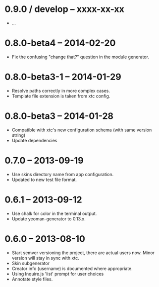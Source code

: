 
# 0.9.0 / develop – xxxx-xx-xx

- ...

# 0.8.0-beta4 – 2014-02-20

- Fix the confusing "change that?" question in the module generator.

# 0.8.0-beta3-1 – 2014-01-29

- Resolve paths correctly in more complex cases.
- Template file extension is taken from xtc config.

# 0.8.0-beta3 – 2014-01-28

- Compatible with xtc's new configuration schema (with same version string)
- Update dependencies


# 0.7.0 – 2013-09-19

- Use skins directory name from app configuration.
- Updated to new test file format.


# 0.6.1 – 2013-09-12

- Use chalk for color in the terminal output.
- Update yeoman-generator to 0.13.x.


# 0.6.0 – 2013-08-10

- Start semver versioning the project, there are actual users now. Minor version will stay in sync with xtc.
- Skin subgenerator
- Creator info (username) is documented where appropriate.
- Using Inquire.js 'list' prompt for user choices
- Annotate style files.